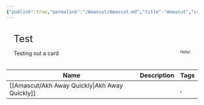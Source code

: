 ```yaml
---
{"publish":true,"permalink":"/Amascut/Amascut.md","title":"Amascut","created":"2025-10-12T20:13:19.358-04:00","modified":"2025-10-12T21:01:22.503-04:00","published":"2025-10-12T21:01:22.503-04:00","tags":["example-tag"],"cssclasses":""}
---
```



<div class="datacore-card"><div class="datacore-card-title">Test</div><div class="datacore-card-inner"><div class="datacore-card-content">Testing out a card</div><div class="datacore-card-footer">Hello!</div></div></div>

|Name|Description|Tags|
|---|---|---|
|[[Amascut/Akh Away Quickly\|Akh Away Quickly]]||,|


<style>.datacore-card{display:flex;flex-direction:column;padding:1.2rem;border-radius:.5em;background-color:var(--background-secondary,rgba(0,0,0,0)); min-width: 89%; border: 2px solid var(--table-border-color,var(--gray)); overflow-y: auto;}.datacore-card-title { margin-bottom: .6em; display: flex; justify-content: space-between; font-size: 1.8em;}.datacore-card-title.centered { justify-content: center !important;}.datacore-card-content,.datacore-card-inner,.datacore-card { transition: all .3s cubic-bezier(.65,.05,.36,1);}.datacore-card-inner { overflow-y: auto; overflow-x: hidden; max-height: 500px;}.datacore-card .datacore-card-collapser,.datacore-card.is-collapsed .datacore-card-collapser { transition: all .5s cubic-bezier(.65,.05,.36,1);}.datacore-card-content { flex-grow: 1;}.datacore-card-inner { display: flex;}.datacore-card:not(.datacore-card.is-collapsed) .datacore-card-collapser { transform: rotate(180deg);}.datacore-card.is-collapsed .datacore-card-collapser { transform: rotate(0deg) !important;}.datacore-card-collapse,.datacore-card-collapser svg { min-width: 1em; min-height: 1em; fill: currentColor; vertical-align: middle;}.datacore-card.is-collapsed .datacore-card-collapser { transform: rotate(0deg);}.datacore-card .datacore-card-footer { font-size: .7em; text-align: right; padding: 0;}</style>

